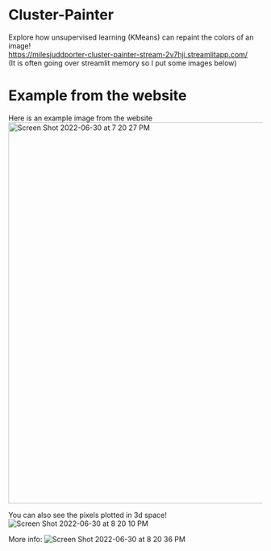 # Cluster-Painter

Explore how unsupervised learning (KMeans) can repaint the colors of an image! <br>
https://milesjuddporter-cluster-painter-stream-2v7hji.streamlitapp.com/ <br>
(It is often going over streamlit memory so I put some images below)
<br>

# Example from the website
Here is an example image from the website
<img width="755" alt="Screen Shot 2022-06-30 at 7 20 27 PM" src="https://user-images.githubusercontent.com/13202373/176798835-43b69ea3-afda-45d2-b673-1152d7fdf42b.png">

You can also see the pixels plotted in 3d space!
![Screen Shot 2022-06-30 at 8 20 10 PM](https://user-images.githubusercontent.com/13202373/176798879-62e07813-7a82-4f28-a824-4184bc01b757.png)

More info:
![Screen Shot 2022-06-30 at 8 20 36 PM](https://user-images.githubusercontent.com/13202373/176798905-f51ac4d0-8bfc-4e28-842a-d03bcdc75a89.png)

